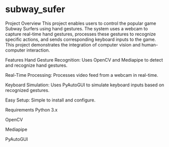 # subway_sufer
Project Overview This project enables users to control the popular game Subway Surfers using hand gestures. The system uses a webcam to capture real-time hand gestures, processes these gestures to recognize specific actions, and sends corresponding keyboard inputs to the game. This project demonstrates the integration of computer vision and human-computer interaction.

Features Hand Gesture Recognition: Uses OpenCV and Mediapipe to detect and recognize hand gestures.

Real-Time Processing: Processes video feed from a webcam in real-time.

Keyboard Simulation: Uses PyAutoGUI to simulate keyboard inputs based on recognized gestures.

Easy Setup: Simple to install and configure.

Requirements Python 3.x

OpenCV

Mediapipe

PyAutoGUI
